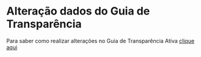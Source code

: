 # Alteração dados do Guia de Transparência

Para saber como realizar alterações no Guia de Transparência Ativa [clique aqui](https://github.com/transparencia-mg/handbook/blob/main/docs/posts/20231904_alteracao_guia_transparencia.md)
